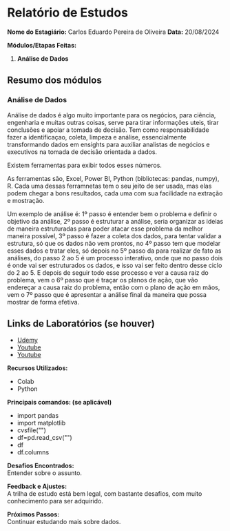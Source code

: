 # Relatório de Estudos

**Nome do Estagiário:** Carlos Eduardo Pereira de Oliveira 
**Data:** 20/08/2024

**Módulos/Etapas Feitas:**  
1. **Análise de Dados**

## Resumo dos módulos 

### **Análise de Dados**

Análise de dados é algo muito importante para os negócios, para ciência, engenharia e muitas outras coisas, serve para tirar informações uteis, tirar conclusões e apoiar a tomada de decisão. Tem como responsabilidade fazer a identificaçao, coleta, limpeza e análise, essencialmente transformando dados em ensights para auxiliar analistas de negócios e executivos na tomada de decisão orientada a dados.

Existem ferramentas para exibir todos esses números.

As ferramentas são, Excel, Power BI, Python (bibliotecas: pandas, numpy), R. Cada uma dessas ferramnetas tem o seu jeito de ser usada, mas elas podem chegar a bons resultados, cada uma com sua facilidade na extração e mostração.

Um exemplo de análise é: 1º passo é entender bem o problema e definir o objetivo da análise, 2º passo é estruturar a análise, seria organizar as ideias de maneira estruturadas para poder atacar esse problema da melhor maneira possível, 3º passo é fazer a coleta dos dados, para tentar validar a estrutura, só que os dados não vem prontos, no 4º passo tem que modelar esses dados e tratar eles, só depois no 5º passo da para realizar de fato as análises, do passo 2 ao 5 é um processo interativo, onde que no passo dois é onde vai ser estruturados os dados, e isso vai ser feito dentro desse ciclo do 2 ao 5. E depois de seguir todo esse processo e ver  a causa raiz do problema, vem o 6º passo que é traçar os planos de ação, que vão endereçar a causa raiz do problema, então com o plano de ação em mãos, vem o 7º passo que é apresentar a análise final da maneira que possa mostrar de forma efetiva.

## Links de Laboratórios (se houver)
- [Udemy](https://www.udemy.com/course/engenheiro-de-dados/learn/lecture/34024420#questions)
- [Youtube](https://www.youtube.com/watch?v=eAjZAnsg9ek)
- [Youtube](https://www.youtube.com/watch?v=h1sAzPojKMg)

**Recursos Utilizados:**  
- Colab
- Python

**Principais comandos: (se aplicável)**  
- import pandas
- import matplotlib
- cvsfile("")
- df=pd.read_csv("")
- df
- df.columns

**Desafios Encontrados:**  
Entender sobre o assunto.

**Feedback e Ajustes:**  
A trilha de estudo está bem legal, com bastante desafios, com muito conhecimento para ser adquirido.

**Próximos Passos:**  
Continuar estudando mais sobre dados.